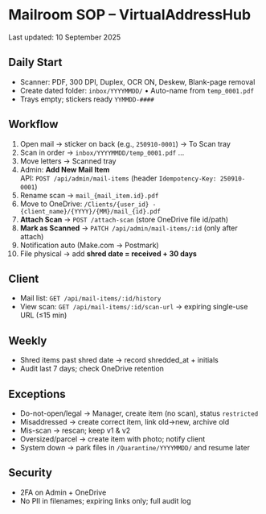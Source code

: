 # Mailroom SOP – VirtualAddressHub
Last updated: 10 September 2025

## Daily Start
- Scanner: PDF, 300 DPI, Duplex, OCR ON, Deskew, Blank-page removal
- Create dated folder: `inbox/YYYYMMDD/`  •  Auto-name from `temp_0001.pdf`
- Trays empty; stickers ready `YYMMDD-####`

## Workflow
1. Open mail → sticker on back (e.g., `250910-0001`) → To Scan tray
2. Scan in order → `inbox/YYYYMMDD/temp_0001.pdf` …
3. Move letters → Scanned tray
4. Admin: **Add New Mail Item**  
   API: `POST /api/admin/mail-items` (header `Idempotency-Key: 250910-0001`)
5. Rename scan → `mail_{mail_item.id}.pdf`
6. Move to OneDrive: `/Clients/{user_id} - {client_name}/{YYYY}/{MM}/mail_{id}.pdf`
7. **Attach Scan** → `POST /attach-scan` (store OneDrive file id/path)
8. **Mark as Scanned** → `PATCH /api/admin/mail-items/:id` (only after attach)
9. Notification auto (Make.com → Postmark)
10. File physical → add **shred date = received + 30 days**

## Client
- Mail list: `GET /api/mail-items/:id/history`
- View scan: `GET /api/mail-items/:id/scan-url` → expiring single-use URL (≤15 min)

## Weekly
- Shred items past shred date → record shredded_at + initials
- Audit last 7 days; check OneDrive retention

## Exceptions
- Do-not-open/legal → Manager, create item (no scan), status `restricted`
- Misaddressed → create correct item, link old→new, archive old
- Mis-scan → rescan; keep v1 & v2
- Oversized/parcel → create item with photo; notify client
- System down → park files in `/Quarantine/YYYYMMDD/` and resume later

## Security
- 2FA on Admin + OneDrive
- No PII in filenames; expiring links only; full audit log

